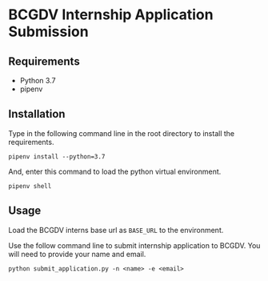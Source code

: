 # BCGDV Internship Application Submission

## Requirements
- Python 3.7
- pipenv

## Installation
Type in the following command line in the root directory to install the requirements.
```
pipenv install --python=3.7
```

And, enter this command to load the python virtual environment.
```
pipenv shell
```

## Usage

Load the BCGDV interns base url as `BASE_URL` to the environment.

Use the follow command line to submit internship application to BCGDV. You will need to provide your name and email.
```
python submit_application.py -n <name> -e <email>
```

